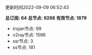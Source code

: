 更新时间2022-09-09 06:52:43

**总订阅: 64**
**总节点: 9288**
**有效节点: 1879**
- trojan节点: 99
- v2ray节点: 1596
- ssr节点: 3
- ss节点: 181
